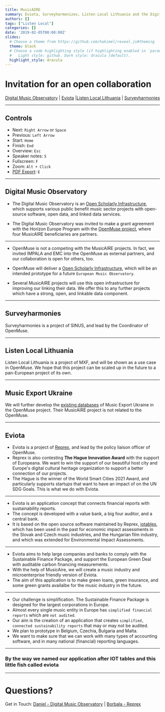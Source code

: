 ```yaml
---
title: MusicAIRE
summary: Eviota, Surveyharmonizes, Listen Local Lithuania and the Digital Music Observatory
authors: []
tags: ["Listen Local"]
categories: []
date: '2019-02-05T00:00:00Z'
slides:
  # Choose a theme from https://github.com/hakimel/reveal.js#theming
  theme: black
  # Choose a code highlighting style (if highlighting enabled in `params.toml`)
  #   Light style: github. Dark style: dracula (default).
  highlight_style: dracula
---
```


# Invitation for an open collaboration

[Digital Music Observatory](https://music.dataobservatory.eu/) | [Eviota]() |[Listen Local Lithuania](https://music.dataobservatory.eu/talk/listen-local/) | [Surveyharmonies]()


--- 
## Controls

- Next: `Right Arrow` or `Space`
- Previous: `Left Arrow`
- Start: `Home`
- Finish: `End`
- Overview: `Esc`
- Speaker notes: `S`
- Fullscreen: `F`
- Zoom: `Alt + Click`
- [PDF Export](https://github.com/hakimel/reveal.js#pdf-export): `E`

---

## Digital Music Observatory

- The Digital Music Observatory is an [Open Scholarly Infrastructure](https://openscholarlyinfrastructure.org/), which supports various public benefit music sector projects with open-source software, open data, and linked data services.

- The Digital Music Observatory was invited to make a grant agreement with the Horizon Europe Program with the [OpenMuse project](https://music.dataobservatory.eu/project/openmuse/), where four MusicAIRE beneficiaries are partners.

---
-  OpenMuse is not a competing with the MusicAIRE projects. In fact, we invited IMPALA and EMC into the OpenMuse as external partners, and our collaboration is open for others, too.

- OpenMuse will deliver a [Open Scholarly Infrastructure](https://openscholarlyinfrastructure.org/), which will be an intended prototype for a future `European Music Observatory`.

- Several MusicAIRE projects will use this open infrastructure for improving our linking their data. We offer this to any further projects which have a strong, open, and linkable data component.

---

## Surveyharmonies

Surveyharmonies is a project of SINUS, and lead by the Coordinator of OpenMuse. 

---

## Listen Local Lithuania

Listen Local Lithuania is a project of MXF, and will be shown as a use case in OpenMuse. We hope that this project can be scaled up in the future to a pan-European project of its own.

---

## Music Export Ukraine

We will further develop the [existing databases](https://www.musicexportukraine.com/database-industry-ua) of Music Export Ukraine in the OpenMuse project. Their MusicAIRE project is not related to the OpenMuse.

---

## Eviota

- Eviota is a project of [Reprex](https://reprex.nl/), and lead by the policy liaison officer of OpenMuse. 
- Reprex is also contesting **The Hague Innovation Award** with the support of Europeana. We want to win the support of our beautiful host city and Europe's digital cultural heritage organization to support a better connection of our projects. 
- The Hague is the winner of the World Smart Cities 2021 Award, and particularly supports startups that want to have an impact of on the UN SDG Goals.  This is what we do with Eviota.

---

- Eviota is an application concept that connects financial reports with sustainability reports.
- The concept is developed with a value bank, a big four auditor, and a central bank.
- It is based on the open source software maintained by Reprex, [iotables](https://iotables.dataobservatory.eu/), which has been used in the past for economic impact assessments in the Slovak and Czech music industries, and the Hungarian film industry, and which was extended for Environmental Impact Assessments.

---


- Eviota aims to help large companies and banks to comply with the Sustainable Finance Package, and support the European Green Deal with auditable carbon financing measurements.
- With the help of MusicAire, we will create a music industry and microenterprise friendly version of Eviota.
- The aim of this application is to make green loans, green insurance, and some green grants availalbe for the music industry in the future.

---

- Our challenge is simplification.  The Sustainable Finance Package is designed for the largest corporations in Europe. 
- Almost every single music entity in Europe has `simplified financial reports` which are `not audited`. 
- Our aim is the creation of an application that creates `simplified, connected sustainability reports` that may or may not be audited.
- We plan to prototype in Belgium, Czechia, Bulgaria and Malta.
- We want to make sure that we can work with many types of accounting software, and in many national (financial) reporting languages.

---

### By the way we named our application after IOT tables and this little fish called eviota
---

# Questions?

Get in Touch: [Daniel - Digital Music Observatory](https://music.dataobservatory.eu/authors/daniel_antal/) | 
[Borbala - Reprex](https://reprex.nl/authors/borbala_domotorfy/)
